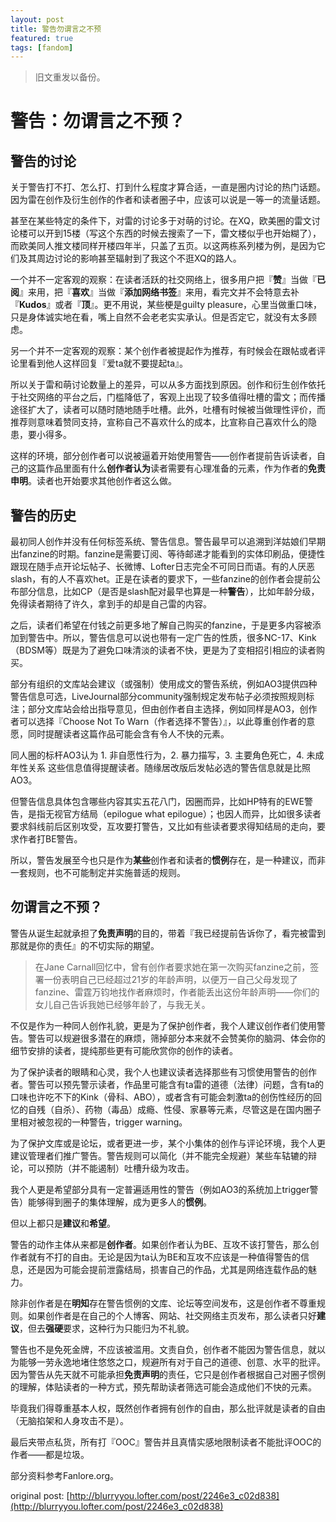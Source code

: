 ```yaml
---
layout: post
title: 警告勿谓言之不预
featured: true
tags: [fandom]
---
```




> 旧文重发以备份。


# 警告：勿谓言之不预？


## 警告的讨论


关于警告打不打、怎么打、打到什么程度才算合适，一直是圈内讨论的热门话题。因为雷在创作及衍生创作的作者和读者圈子中，应该可以说是一等一的流量话题。

甚至在某些特定的条件下，对雷的讨论多于对萌的讨论。在XQ，欧美圈的雷文讨论楼可以开到15楼（写这个东西的时候去搜索了一下，雷文楼似乎也开始糊了），而欧美同人推文楼同样开楼四年半，只盖了五页。以这两栋系列楼为例，是因为它们及其周边讨论的影响甚至辐射到了我这个不逛XQ的路人。

一个并不一定客观的观察：在读者活跃的社交网络上，很多用户把『**赞**』当做『**已阅**』来用，把『**喜欢**』当做『**添加网络书签**』来用，看完文并不会特意去补『**Kudos**』或者『**顶**』。更不用说，某些梗是guilty pleasure，心里当做重口味，只是身体诚实地在看，嘴上自然不会老老实实承认。但是否定它，就没有太多顾虑。

另一个并不一定客观的观察：某个创作者被提起作为推荐，有时候会在跟帖或者评论里看到他人这样回复『爱ta就不要提起ta』。

所以关于雷和萌讨论数量上的差异，可以从多方面找到原因。创作和衍生创作依托于社交网络的平台之后，门槛降低了，客观上出现了较多值得吐槽的雷文；而传播途径扩大了，读者可以随时随地随手吐槽。此外，吐槽有时候被当做理性评价，而推荐则意味着赞同支持，宣称自己不喜欢什么的成本，比宣称自己喜欢什么的隐患，要小得多。

这样的环境，部分创作者可以说被逼着开始使用警告——创作者提前告诉读者，自己的这篇作品里面有什么**创作者认为**读者需要有心理准备的元素，作为作者的**免责申明**。读者也开始要求其他创作者这么做。


## 警告的历史 


最初同人创作并没有任何标签系统、警告信息。警告最早可以追溯到洋姑娘们早期出fanzine的时期。fanzine是需要订阅、等待邮递才能看到的实体印刷品，便捷性跟现在随手点开论坛帖子、长微博、Lofter日志完全不可同日而语。有的人厌恶slash，有的人不喜欢het。正是在读者的要求下，一些fanzine的创作者会提前公布部分信息，比如CP（是否是slash配对最早也算是一种**警告**），比如年龄分级，免得读者期待了许久，拿到手的却是自己雷的内容。

之后，读者们希望在付钱之前更多地了解自己购买的fanzine，于是更多内容被添加到警告中。所以，警告信息可以说也带有一定广告的性质，很多NC-17、Kink（BDSM等）既是为了避免口味清淡的读者不快，更是为了变相招引相应的读者购买。

部分有组织的文库站会建议（或强制）使用成文的警告系统，例如AO3提供四种警告信息可选，LiveJournal部分community强制规定发布帖子必须按照规则标注；部分文库站会给出指导意见，但由创作者自主选择，例如同样是AO3，创作者可以选择『Choose Not To Warn（作者选择不警告）』，以此尊重创作者的意愿，同时提醒读者这篇作品可能会含有令人不快的元素。

同人圈的标杆AO3认为 1. 非自愿性行为，2. 暴力描写，3. 主要角色死亡，4. 未成年性关系 这些信息值得提醒读者。随缘居改版后发帖必选的警告信息就是比照AO3。

但警告信息具体包含哪些内容其实五花八门，因圈而异，比如HP特有的EWE警告，是指无视官方结局（epilogue what epilogue）；也因人而异，比如很多读者要求斜线前后区别攻受，互攻要打警告，又比如有些读者要求得知结局的走向，要求作者打BE警告。

所以，警告发展至今也只是作为**某些**创作者和读者的**惯例**存在，是一种建议，而非一套规则，也不可能制定并实施普适的规则。


## 勿谓言之不预？ 


警告从诞生起就承担了**免责声明**的目的，带着『我已经提前告诉你了，看完被雷到那就是你的责任』的不切实际的期望。


> 在Jane Carnall回忆中，曾有创作者要求她在第一次购买fanzine之前，签署一份表明自己已经超过21岁的年龄声明，以便万一自己父母发现了fanzine、雷霆万钧地找作者麻烦时，作者能丢出这份年龄声明——你们的女儿自己告诉我她已经够年龄了，与我无关。


不仅是作为一种同人创作礼貌，更是为了保护创作者，我个人建议创作者们使用警告。警告可以规避很多潜在的麻烦，筛掉部分本来就不会赞美你的脑洞、体会你的细节安排的读者，提纯那些更有可能欣赏你的创作的读者。

为了保护读者的眼睛和心灵，我个人也建议读者选择那些有习惯使用警告的创作者。警告可以预先警示读者，作品里可能含有ta雷的道德（法律）问题，含有ta的口味也许吃不下的Kink（骨科、ABO），或者含有可能会刺激ta的创伤性经历的回忆的自残（自杀）、药物（毒品）成瘾、性侵、家暴等元素，尽管这是在国内圈子里相对被忽视的一种警告，trigger warning。

为了保护文库或是论坛，或者更进一步，某个小集体的创作与评论环境，我个人更建议管理者们推广警告。警告规则可以简化（并不能完全规避）某些车轱辘的辩论，可以预防（并不能遏制）吐槽升级为攻击。

我个人更是希望部分具有一定普遍适用性的警告（例如AO3的系统加上trigger警告）能够得到圈子的集体理解，成为更多人的**惯例**。


但以上都只是**建议**和**希望**。


警告的动作主体从来都是**创作者**。如果创作者认为BE、互攻不该打警告，那么创作者就有不打的自由。无论是因为ta认为BE和互攻不应该是一种值得警告的信息，还是因为可能会提前泄露结局，损害自己的作品，尤其是网络连载作品的魅力。

除非创作者是在**明知**存在警告惯例的文库、论坛等空间发布，这是创作者不尊重规则。如果创作者是在自己的个人博客、网站、社交网络主页发布，那么读者只好**建议**，但去**强硬**要求，这种行为只能归为不礼貌。

警告也不是免死金牌，不应该被滥用。文责自负，创作者不能因为警告信息，就以为能够一劳永逸地堵住悠悠之口，规避所有对于自己的道德、创意、水平的批评。因为警告从先天就不可能承担**免责声明**的责任，它只是创作者根据自己对圈子惯例的理解，体贴读者的一种方式，预先帮助读者筛选可能会造成他们不快的元素。

毕竟我们得尊重基本人权，既然创作者拥有创作的自由，那么批评就是读者的自由（无脑掐架和人身攻击不是）。


最后夹带点私货，所有打『OOC』警告并且真情实感地限制读者不能批评OOC的作者——都是垃圾。


部分资料参考Fanlore.org。


original post: [http://blurryyou.lofter.com/post/2246e3_c02d838](http://blurryyou.lofter.com/post/2246e3_c02d838)